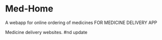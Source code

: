 # Med-Home
A webapp for online ordering of medicines FOR MEDICINE DELIVERY APP

Medicine delivery websites.
#nd update

